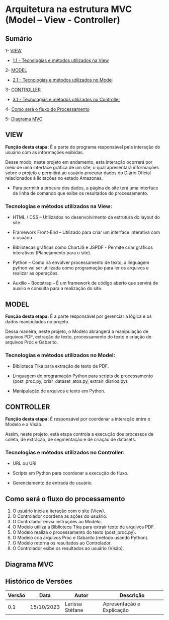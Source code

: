 # Arquitetura na estrutura MVC (Model – View - Controller)

## Sumário

1- [VIEW](#1--VIEW)

 * [1.1 - Tecnologias e métodos utilizados na View ](#1.1---Tecnologias-e-métodos-utilizados-na-View)

 2- [MODEL](#2--MODEL)
 
 * [2.1 - Tecnologias e métodos utilizados no Model ](#2.1---Tecnologias-e-métodos-utilizados-no-Model)

  3- [CONTROLLER](#3--CONTROLLER)

  * [3.1 - Tecnologias e métodos utilizados no Controller ](#3.1---Tecnologias-e-métodos-utilizados-no-controller)

4- [Como será o fluxo do Processamento](#4--Processamento)

5- [Diagrama MVC](#5--Diagrama-MVC)

## VIEW

**Função desta etapa:** É a parte do programa responsável pela interação do usuário com as informações exibidas. 

Desse modo, neste projeto em andamento, esta interação ocorrerá por meio de uma interface gráfica de um site, o qual apresentará informações sobre o projeto e permitirá ao usuário procurar dados do Diário Oficial relacionados à licitações no estado Amazonas.

* Para permitir a procura dos dados, a página do site terá uma interface de linha de comando que exibe os resultados do processamento.

### Tecnologias e métodos utilizados na View:

* HTML / CSS – Utilizados no desenvolvimento da estrutura do layout do site.

* Framework Front-End – Utilizado para criar um interface interativa com o usuário.
  
* Bibliotecas gráficas como ChartJS e JSPDF - Permite criar gráficos interativos (Planejamento para o site).
  
* Python – Como irá envolver processamento de texto, a linguagem python vai ser utilizada como programação para ler os arquivos e realizar as operações.
  
* Auxílio – Bootstrap – É um framework de código aberto que servirá de auxílio e consulta para a realização do site.

## MODEL

**Função desta etapa:** É a parte responsável por gerenciar a lógica e os dados manipulados no projeto.

Dessa maneira, neste projeto, o Modelo abrangerá a manipulação de arquivos PDF, extração de texto, processamento do texto e criação de arquivos Proc e Gabarito.

### Tecnologias e métodos utilizados no Model:

* Biblioteca Tika para extração de texto de PDF.
  
* Linguagem de programação Python para scripts de processamento (post_proc.py, criar_dataset_atos.py, extrair_diarios.py).
  
* Manipulação de arquivos e texto em Python.

## CONTROLLER

**Função desta etapa:** É responsável por coordenar a interação entre o Modelo e a Visão. 

Assim, neste projeto, está etapa controla a execução dos processos de coleta, de extração, de segmentação e de criação de datasets.

### Tecnologias e métodos utilizados no Controller:

* URL ou URI
  
* Scripts em Python para coordenar a execução do fluxo.
  
* Gerenciamento de entrada do usuário.

## Como será o fluxo do processamento

1. O usuário inicia a iteração com o site (View).
2. O Controlador coordena as ações do usuário.
3. O Controlador envia instruções ao Modelo.
4. O Modelo utiliza a Biblioteca Tika para extrair texto de arquivos PDF.
5. O Modelo realiza o processamento do texto (post_proc.py).
6. O Modelo cria arquivos Proc e Gabarito (método usando Python).
7. O Modelo retorna os resultados ao Controlador.
8.  O Controlador exibe os resultados ao usuário (Visão).

## Diagrama MVC

## Histórico de Versões

| Versão  |  Data  | Autor  |  Descrição  |
| ------------------- | ------------------- | ------------------- | ------------------- |
| 0.1 | 15/10/2023  | Larissa Stéfane | Apresentação e Explicação |

